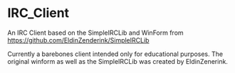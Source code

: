 # IRC_Client
An IRC Client based on the SimpleIRCLib and WinForm from https://github.com/EldinZenderink/SimpleIRCLib

Currently a barebones client intended only for educational purposes.
The original winform as well as the SimpleIRCLib was created by EldinZenerink.
